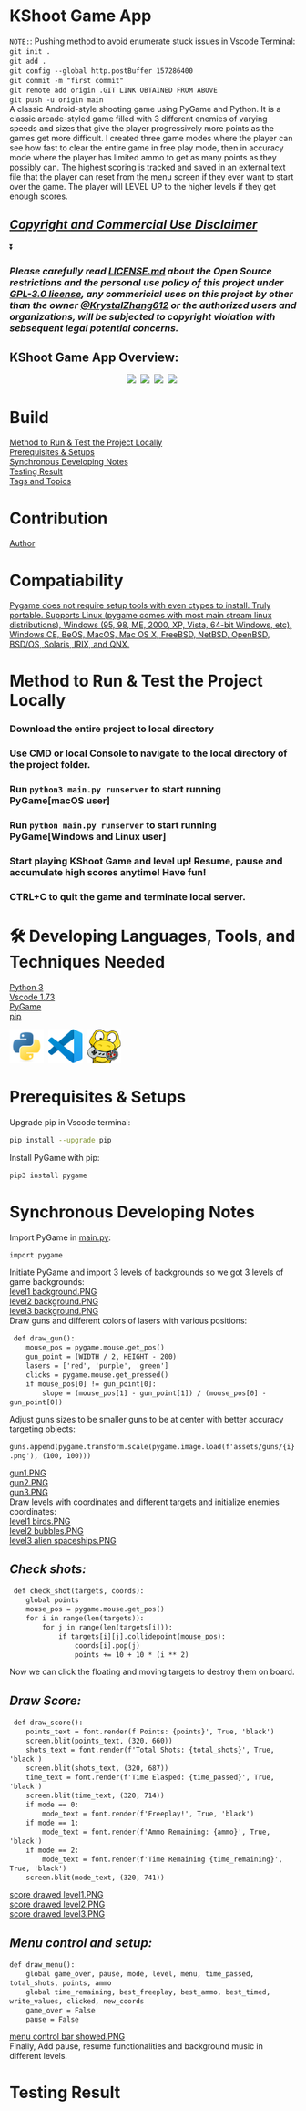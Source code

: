 # KShoot Game App
`NOTE:`: Pushing method to avoid enumerate stuck issues in Vscode Terminal: <br/> 
`git init .`<br/>
`git add .`<br/>
`git config --global http.postBuffer 157286400`<br/> 
`git commit -m "first commit"`<br/> 
`git remote add origin .GIT LINK OBTAINED FROM ABOVE`<br/> 
`git push -u origin main`<br/>
A classic Android-style shooting game using PyGame and Python. It is a classic arcade-styled game filled with 3 different enemies of varying speeds and sizes that give the player progressively more points as the games get more difficult. I created three game modes where the player can see how fast to clear the entire game in free play mode, then in accuracy mode where the player has limited ammo to get as many points as they possibly can. The highest scoring is tracked and saved in an external text file that the player can reset from the menu screen if they ever want to start over the game. The player will LEVEL UP to the higher levels if they get enough scores.
## ***[Copyright and Commercial Use Disclaimer](https://github.com/KrystalZhang612/KrystalZhang-KShoot-Game/blob/main/README.md#please-carefully-read-licensemd-about-the-open-source-restrictions-and-the-personal-use-policy-of-this-project-under-gpl-30-license-any-commericial-uses-on-this-project-by-other-than-the-owner-krystalzhang612-or-the-authorized-users-and-organizations-will-be-subjected-to-copyright-violation-with-sebsequent-legal-potential-concerns)***

⏬

### ***Please carefully read [LICENSE.md](https://github.com/KrystalZhang612/KrystalZhang-KShoot-Game/blob/main/LICENSE) about the Open Source restrictions and the personal use policy of this project under [GPL-3.0 license](https://www.gnu.org/licenses/gpl-3.0.en.html), any commericial uses on this project by other than the owner [@KrystalZhang612](https://github.com/KrystalZhang612) or the authorized users and organizations, will be subjected to copyright violation with sebsequent legal potential concerns.***
## KShoot Game App Overview:
<p align = "center">
  <img src = "https://user-images.githubusercontent.com/72481348/205469214-f4dd4aa8-a0d9-4c4e-a7a4-5422a839a147.mov">&nbsp;
  <img src = "https://user-images.githubusercontent.com/72481348/205469268-78a3443a-f744-45e2-b6dc-e247badacfaf.mov">&nbsp;
  <img src = "https://user-images.githubusercontent.com/72481348/205469289-9eee8139-a00a-482e-9a41-aeb92467c910.mov">&nbsp;
  <img src = "https://user-images.githubusercontent.com/72481348/205469306-5d566dbe-909d-40ed-a6d4-e7afc93d7fdf.mov">&nbsp; 
</p>


# Build
[Method to Run & Test the Project Locally](https://github.com/KrystalZhang612/KrystalZhang-KShoot-Game/blob/main/README.md#method-to-run--test-the-project-locally)<br/> 
[Prerequisites & Setups](https://github.com/KrystalZhang612/KrystalZhang-KShoot-Game/blob/main/README.md#prerequisites--setups)<br/> 
[Synchronous Developing Notes](https://github.com/KrystalZhang612/KrystalZhang-KShoot-Game/blob/main/README.md#synchronous-developing-notes)<br/> 
[Testing Result]()<br/> 
[Tags and Topics]()<br/>
# Contribution
[Author]()
# Compatiability
[Pygame does not require setup tools with even ctypes to install. Truly portable. Supports Linux (pygame comes with most main stream linux distributions), Windows (95, 98, ME, 2000, XP, Vista, 64-bit Windows, etc), Windows CE, BeOS, MacOS, Mac OS X, FreeBSD, NetBSD, OpenBSD, BSD/OS, Solaris, IRIX, and QNX.](https://www.pygame.org/wiki/about#:~:text=Pygame%20does%20not%20require%20setup,Solaris%2C%20IRIX%2C%20and%20QNX.)
# Method to Run & Test the Project Locally
### Download the entire project to local directory
### Use CMD or local Console to navigate to the local directory of the project folder.
### Run `python3 main.py runserver` to start running PyGame[macOS user]
### Run `python main.py runserver` to start running PyGame[Windows and Linux user]
### Start playing KShoot Game and level up! Resume, pause and accumulate high scores anytime! Have fun!
### CTRL+C to quit the game and terminate local server. 
# 🛠️ Developing Languages, Tools, and Techniques Needed
[Python 3](https://www.python.org/downloads/)<br/> 
[Vscode 1.73](https://code.visualstudio.com/)<br/> 
[PyGame](https://www.pygame.org/news)<br/> 
[pip](https://pypi.org/project/pip/)<br/>
<div>
  <img src = "https://github.com/devicons/devicon/blob/master/icons/python/python-original.svg" title = "Python" width = "60" height = "60"/>&nbsp;
  <img src = "https://github.com/devicons/devicon/blob/master/icons/vscode/vscode-original.svg" title = "Vscode" width = "60" height = "60"/>&nbsp;
  <img src = "https://github.com/KrystalZhang612/images-attachments-collection/blob/main/pygame%20logo.PNG"  title = "PyGame" width = "60" height = "60"/>&nbsp;
  
</div>

# Prerequisites & Setups
Upgrade pip in Vscode terminal:<br/> 
```bash
pip install --upgrade pip
```
Install PyGame with pip:
```bash
pip3 install pygame
```
# Synchronous Developing Notes
Import PyGame in [main.py](https://github.com/KrystalZhang612/KrystalZhang-KShoot-Game/blob/main/main.py):
```python3
import pygame
```
Initiate PyGame and import 3 levels of backgrounds so we got 3 levels of game backgrounds:<br/> 
[level1 background.PNG](https://github.com/KrystalZhang612/KrystalZhang-KShoot-Game/blob/main/testing-result-kshoot-game-app/level1%20background.PNG)<br/>
[level2 background.PNG](https://github.com/KrystalZhang612/KrystalZhang-KShoot-Game/blob/main/testing-result-kshoot-game-app/level2%20bakcground.PNG)<br/> 
[level3 background.PNG](https://github.com/KrystalZhang612/KrystalZhang-KShoot-Game/blob/main/testing-result-kshoot-game-app/level3%20background.PNG)<br/> 
Draw guns and different colors of lasers with various positions:
```python3
 def draw_gun():
    mouse_pos = pygame.mouse.get_pos()
    gun_point = (WIDTH / 2, HEIGHT - 200)
    lasers = ['red', 'purple', 'green']
    clicks = pygame.mouse.get_pressed()
    if mouse_pos[0] != gun_point[0]:
        slope = (mouse_pos[1] - gun_point[1]) / (mouse_pos[0] -
gun_point[0])
```
Adjust guns sizes to be smaller guns to be at center with better accuracy targeting objects:
```python3
guns.append(pygame.transform.scale(pygame.image.load(f'assets/guns/{i} .png'), (100, 100)))
```
[gun1.PNG](https://github.com/KrystalZhang612/KrystalZhang-KShoot-Game/blob/main/testing-result-kshoot-game-app/gun1.PNG)<br/> 
[gun2.PNG](https://github.com/KrystalZhang612/KrystalZhang-KShoot-Game/blob/main/testing-result-kshoot-game-app/gun2.PNG)<br/> 
[gun3.PNG](https://github.com/KrystalZhang612/KrystalZhang-KShoot-Game/blob/main/testing-result-kshoot-game-app/gun3.PNG)<br/>
Draw levels with coordinates and different targets and initialize enemies coordinates:<br/> 
[level1 birds.PNG](https://github.com/KrystalZhang612/KrystalZhang-KShoot-Game/blob/main/testing-result-kshoot-game-app/level1%20birds.PNG)<br/> 
[level2 bubbles.PNG](https://github.com/KrystalZhang612/KrystalZhang-KShoot-Game/blob/main/testing-result-kshoot-game-app/level2%20bubbles.PNG)<br/> 
[level3 alien spaceships.PNG](https://github.com/KrystalZhang612/KrystalZhang-KShoot-Game/blob/main/testing-result-kshoot-game-app/level3%20alien%20spaceships.PNG)<br/>
## ***Check shots:***
```python3
 def check_shot(targets, coords):
    global points
    mouse_pos = pygame.mouse.get_pos()
    for i in range(len(targets)):
        for j in range(len(targets[i])):
            if targets[i][j].collidepoint(mouse_pos):
                coords[i].pop(j)
                points += 10 + 10 * (i ** 2)
```
Now we can click the floating and moving targets to destroy them on board.
## ***Draw Score:***
```python3
 def draw_score():
    points_text = font.render(f'Points: {points}', True, 'black')
    screen.blit(points_text, (320, 660))
    shots_text = font.render(f'Total Shots: {total_shots}', True,
'black')
    screen.blit(shots_text, (320, 687))
    time_text = font.render(f'Time Elasped: {time_passed}', True,
'black')
    screen.blit(time_text, (320, 714))
    if mode == 0:
        mode_text = font.render(f'Freeplay!', True, 'black')
    if mode == 1:
        mode_text = font.render(f'Ammo Remaining: {ammo}', True,
'black')
    if mode == 2:
        mode_text = font.render(f'Time Remaining {time_remaining}',
True, 'black')
    screen.blit(mode_text, (320, 741))
```
[score drawed level1.PNG](https://github.com/KrystalZhang612/KrystalZhang-KShoot-Game/blob/main/testing-result-kshoot-game-app/score%20drawed%20level1.PNG)<br/> 
[score drawed level2.PNG](https://github.com/KrystalZhang612/KrystalZhang-KShoot-Game/blob/main/testing-result-kshoot-game-app/score%20drawed%20level2.PNG)<br/> 
[score drawed level3.PNG](https://github.com/KrystalZhang612/KrystalZhang-KShoot-Game/blob/main/testing-result-kshoot-game-app/score%20drawed%20level3.PNG)<br/>
## ***Menu control and setup:***
```python3
def draw_menu():
    global game_over, pause, mode, level, menu, time_passed,
total_shots, points, ammo
    global time_remaining, best_freeplay, best_ammo, best_timed,
write_values, clicked, new_coords
    game_over = False
    pause = False
```
[menu control bar showed.PNG](https://github.com/KrystalZhang612/KrystalZhang-KShoot-Game/blob/main/testing-result-kshoot-game-app/menu%20control%20bsr%20showed.PNG)<br/> 
Finally, Add pause, resume functionalities and background music in different levels.

# Testing Result



















